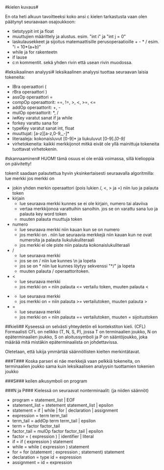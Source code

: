 #kielen kuvaus#

En ota heti alkuun tavoitteeksi koko ansi c kielen tarkastusta vaan olen päätynyt seuraavaan osajoukkoon:
 * tietotyypit int ja float
 * muuttujien määrittely ja alustus. esim. "int i" ja "int j = 0"
 * laskulausekkeet ja sijoitus matemaattisille perusoperaatioille + - * / esim. "i = 10*(a+b)"
 * while ja for rakenteetn
 * if lause
 * c:n kommentit. sekä yhden rivin että usean rivin muodossa.


#leksikaalinen analyysi#
leksikaalinen analyysi tuottaa seuraavan laisia tokeneita:
 * lBra operaattori (
 * rBra operaattori )
 * assOp operaattori = 
 * compOp operaattorit: ==, !=, >, <, >=, <=
 * addOp operaattorit: +, -
 * mulOp operaattorit: *, /
 * iwKey varatut sanat if ja while
 * forkey varattu sana for
 * typeKey varatut sanat int, float
 * muuttujat: [a-z][a-z,0-9,_-]*
 * literaaleja: kokonaisluvut [0-9]* ja liukuluvut [0-9]*.[0-9]*
 * virhetokeneita: kaikki merkkijonot mitkä eivät ole yllä mainittuja tokeneita
   tuottavat virhetokenin.

#skannaaminen#
HUOM! tämä osuus ei ole enää voimassa, sillä kielioppia on päivitetty!

tokenit saadaan palautettua hyvin yksinkertaisesti seuraavalla algoritmilla:
lue merkki
jos merkki on
 * jokin yhden merkin operaattori (pois lukien /, <, > ja =) niin luo ja palauta token
 * kirjain
   * lue seuraava merkki kunnes se ei ole kirjain, numero tai alaviiva
   * vertaa merkkijonoa varattuihin sanoihin. jos se on varattu sana luo ja palauta key word token
   * muuten palauta muuttuja token
 * numero
   * lue seuraava merkki niin kauan kun se on numero
   * jos merkki on . niin lue seuraavia merkkejä niin kauan kun ne ovat numeroita ja palauta liukulukuliteraali
   * jos merkki ei ole piste niin palauta kokonaislukuliteraali
 * /
   * lue seuraava merkki
   * jos se on / niin lue kunnes \n ja lopeta
   * jos se on * niin lue kunnes löytyy sekvenssi "*/" ja lopeta
   * muuten palauta / operaattoritoken.
 * <
   * lue seuraava merkki
   * jos merkki on = niin palauta <= vertailu token, muuten palauta <
 * >
   * lue seuraava merkki
   * jos merkki on = niin palauta >= vertailutoken, muuten palauta >
 * =
   * lue seuraava merkki
   * jos merkki on = niin palauta == vertailutoken, muuten = sijoitustoken

##kieli##
Kyseessä on selvästi yhteydetön eli kontekstiton kieli. (CFL) Formaalisti CFL on
nelikko (T, N, S, P), jossa T on terminaalien joukko, N on epäterminaalien joukko, S
on aloitussymboli ja P on sääntöjoukko, joka määrää mitä mistäkin epäterminaalista
on johdettavissa.

Oletetaan, että lukija ymmärtää säännöllisten kielten merkintätavat.

###T###
Koska parseri ei näe merkkejä vaan pelkkiä tokeneita, on terminaalien joukko sama
kuin leksikaalisen analyysin tuottamien tokenien joukko

###S###
keilen alkusymboli on program

###N ja P###
Kielessä on seuraavat nonterminaalit: (ja niiden säännöt)
 * program         = statement_list | EOF
 * statement_list  = stetement statement_list | epsilon
 * statement       = if | while | for | declaration | assignment
 * expression      = term term_tail
 * term_tail       = addOp term term_tail | epsilon
 * term            = factor factor_tail
 * factor_tail     = mulOp factor factor_tail | epsilon
 * factor          = ( expression ) | identifier | literal
 * if              = if ( expression ) statement
 * while           = while ( expression ) statement
 * for             = for (statement ; expression ; statement) statement
 * declaration     = type id = expression
 * assignment      = id = expression
